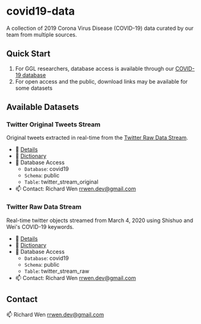 # covid19-data

A collection of 2019 Corona Virus Disease (COVID-19) data curated by our team from multiple sources.

## Quick Start

1. For GGL researchers, database access is available through our [COVID-19 database](https://github.com/ryerson-ggl/covid19-database#quick-start)
2. For open access and the public, download links may be available for some datasets

## Available Datasets

### Twitter Original Tweets Stream

Original tweets extracted in real-time from the [Twitter Raw Data Stream](#twitter-raw-data-stream).

* :page_facing_up: [Details](https://github.com/ryerson-ggl/covid19-data-twitter/blob/master/DATA.md#twitter-original-tweets-stream)
* :book: [Dictionary](https://github.com/ryerson-ggl/covid19-data-twitter/blob/master/dictionaries/twitter_stream_original_dictionary.csv)
* :key: Database Access
    * `Database`: covid19
    * `Schema`: public
    * `Table`: twitter_stream_original
* :mailbox: Contact: Richard Wen rrwen.dev@gmail.com

### Twitter Raw Data Stream

Real-time twitter objects streamed from March 4, 2020 using Shishuo and Wei's COVID-19 keywords.

* :page_facing_up: [Details](https://github.com/ryerson-ggl/covid19-data-twitter/blob/master/DATA.md#twitter-raw-data-stream)
* :book: [Dictionary](https://github.com/ryerson-ggl/covid19-data-twitter/blob/master/dictionaries/twitter_stream_raw_dictionary.csv)
* :key: Database Access
    * `Database`: covid19
    * `Schema`: public
    * `Table`: twitter_stream_raw
* :mailbox: Contact: Richard Wen rrwen.dev@gmail.com

## Contact

:mailbox: Richard Wen rrwen.dev@gmail.com
